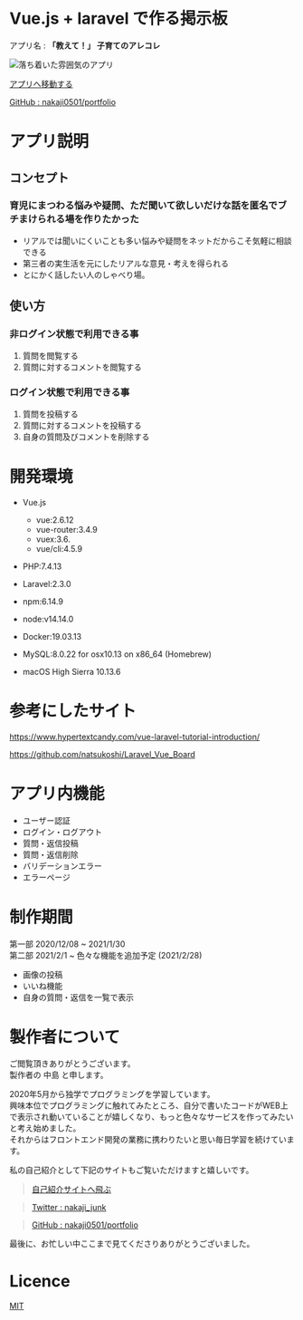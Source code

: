 # Vue.js + laravel で作る掲示板　　　　

アプリ名 : **「教えて！」 子育てのアレコレ**

![落ち着いた雰囲気のアプリ](画像URL)

[アプリへ移動する](URL)

[GitHub : nakaji0501/portfolio](nakaji0501/portfolio)

# アプリ説明

## コンセプト

### 育児にまつわる悩みや疑問、ただ聞いて欲しいだけな話を匿名でブチまけられる場を作りたかった
- リアルでは聞いにくいことも多い悩みや疑問をネットだからこそ気軽に相談できる
- 第三者の実生活を元にしたリアルな意見・考えを得られる
- とにかく話したい人のしゃべり場。

## 使い方

### 非ログイン状態で利用できる事
1. 質問を閲覧する
2. 質問に対するコメントを閲覧する

### ログイン状態で利用できる事
1. 質問を投稿する
2. 質問に対するコメントを投稿する
3. 自身の質問及びコメントを削除する

# 開発環境

- Vue.js
    - vue:2.6.12
    - vue-router:3.4.9
    - vuex:3.6.
    - vue/cli:4.5.9

- PHP:7.4.13
- Laravel:2.3.0

- npm:6.14.9
- node:v14.14.0

- Docker:19.03.13
- MySQL:8.0.22 for osx10.13 on x86_64 (Homebrew)

- macOS High Sierra 10.13.6

# 参考にしたサイト

https://www.hypertextcandy.com/vue-laravel-tutorial-introduction/

https://github.com/natsukoshi/Laravel_Vue_Board

# アプリ内機能
- ユーザー認証
- ログイン・ログアウト
- 質問・返信投稿
- 質問・返信削除
- バリデーションエラー
- エラーページ

# 制作期間

第一部 2020/12/08 ~ 2021/1/30  
第二部 2021/2/1 ~ 色々な機能を追加予定 (2021/2/28)
- 画像の投稿  
- いいね機能  
- 自身の質問・返信を一覧で表示

# 製作者について

ご閲覧頂きありがとうございます。  
製作者の 中島 と申します。  

2020年5月から独学でプログラミングを学習しています。  
興味本位でプログラミングに触れてみたところ、自分で書いたコードがWEB上で表示され動いていることが嬉しくなり、もっと色々なサービスを作ってみたいと考え始めました。  
それからはフロントエンド開発の業務に携わりたいと思い毎日学習を続けています。  

私の自己紹介として下記のサイトもご覧いただけますと嬉しいです。  

> [自己紹介サイトへ飛ぶ](https://vuefolio0501.web.app/)

> [Twitter : nakaji_junk](@nakaji_junk)

> [GitHub : nakaji0501/portfolio](nakaji0501/portfolio)

最後に、お忙しい中ここまで見てくださりありがとうございました。

# Licence

[MIT](https://...)